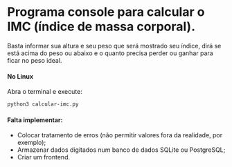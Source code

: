 # Programa console para calcular o IMC (índice de massa corporal).

  Basta informar sua altura e seu peso que será mostrado
  seu índice, dirá se está acima do peso ou abaixo e o
  quanto precisa perder ou ganhar para ficar no peso ideal.
  

#### No Linux

Abra o terminal e execute:

```bash
python3 calcular-imc.py
```


#### Falta implementar:
* Colocar tratamento de erros (não permitir valores fora da realidade, por exemplo);
* Armazenar dados digitados num banco de dados SQLite ou PostgreSQL;
* Criar um frontend.
